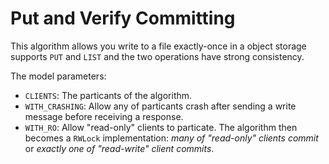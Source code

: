 # Put and Verify Committing

This algorithm allows you write to a file exactly-once in a object storage 
supports `PUT` and `LIST` and the two operations have strong consistency.

The model parameters:

- `CLIENTS`: The particants of the algorithm.
- `WITH_CRASHING`: Allow any of particants crash after sending a write message before receiving a response.
- `WITH_RO`: Allow "read-only" clients to particate. The algorithm then becomes a `RWLock` implementation: *many of "read-only" clients commit* or *exactly one of "read-write" client commits*.